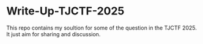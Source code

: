 # Write-Up-TJCTF-2025
This repo contains my soultion for some of the question in the TJCTF 2025. It just aim for sharing and discussion.
